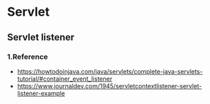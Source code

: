 # Servlet

## Servlet listener

### 1.Reference

* https://howtodoinjava.com/java/servlets/complete-java-servlets-tutorial/#container_event_listener
* https://www.journaldev.com/1945/servletcontextlistener-servlet-listener-example